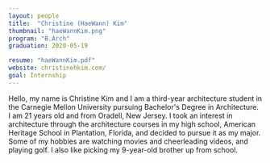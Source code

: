 ```yaml
---
layout: people
title:  "Christine (HaeWann) Kim"
thumbnail: "haeWannKim.png"
program: "B.Arch"
graduation: 2020-05-19

resume: "haeWannKim.pdf"
website: christinehkim.com/
goal: Internship
---
```


Hello, my name is Christine Kim and I am a third-year architecture student in the Carnegie Mellon University pursuing Bachelor's Degree in Architecture. I am 21 years old and from Oradell, New Jersey.
I took an interest in architecture through the architecture courses in my high school, American Heritage School in Plantation, Florida, and decided to pursue it as my major. Some of my hobbies are watching movies and cheerleading videos, and playing golf. I also like picking my 9-year-old brother up from school.
